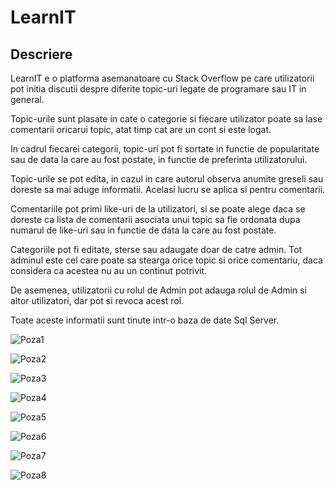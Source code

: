 # LearnIT

## Descriere

LearnIT e o platforma asemanatoare cu Stack Overflow pe care utilizatorii pot initia discutii despre diferite topic-uri legate de programare sau IT in general. 

Topic-urile sunt plasate in cate o categorie si fiecare utilizator poate sa lase comentarii oricarui topic, atat timp cat are un cont si este logat.

In cadrul fiecarei categorii, topic-uri pot fi sortate in functie de popularitate sau de data la care au fost postate, in functie de preferinta utilizatorului.

Topic-urile se pot edita, in cazul in care autorul observa anumite greseli sau doreste sa mai aduge informatii. Acelasi lucru se aplica si pentru comentarii.

Comentariile pot primi like-uri de la utilizatori, si se poate alege daca se doreste ca lista de comentarii asociata unui topic sa fie ordonata dupa numarul de like-uri sau in functie de data la care au fost postate.

Categoriile pot fi editate, sterse sau adaugate doar de catre admin. Tot adminul este cel care poate sa stearga orice topic si orice comentariu, daca considera ca acestea nu au un continut potrivit.

De asemenea, utilizatorii cu rolul de Admin pot adauga rolul de Admin si altor utilizatori, dar pot si revoca acest rol.

Toate aceste informatii sunt tinute intr-o baza de date Sql Server.

![Poza1](https://github.com/Miriapodel/poze/blob/main/DAW-Proiect/Screenshot%202023-12-20%20182253.png)

![Poza2](https://github.com/Miriapodel/poze/blob/main/DAW-Proiect/Screenshot%202023-12-20%20182555.png)

![Poza3](https://github.com/Miriapodel/poze/blob/main/DAW-Proiect/Screenshot%202023-12-20%20182712.png)

![Poza4](https://github.com/Miriapodel/poze/blob/main/DAW-Proiect/Screenshot%202023-12-20%20182734.png)

![Poza5](https://github.com/Miriapodel/poze/blob/main/DAW-Proiect/Screenshot%202023-12-20%20183107.png)

![Poza6](https://github.com/Miriapodel/poze/blob/main/DAW-Proiect/Screenshot%202023-12-20%20183256.png)

![Poza7](https://github.com/Miriapodel/poze/blob/main/DAW-Proiect/Screenshot%202023-12-20%20183328.png)

![Poza8](https://github.com/Miriapodel/poze/blob/main/DAW-Proiect/Screenshot%202023-12-20%20183351.png)

